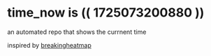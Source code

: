 # time_now is (( 1725073200880 ))

an automated repo that shows the currnent time

inspired by [breakingheatmap](https://github.com/breakingheatmap/breakingheatmap)